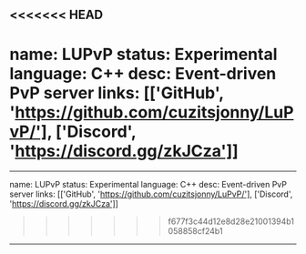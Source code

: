 <<<<<<< HEAD
---
name: LUPvP
status: Experimental
language: C++
desc: Event-driven PvP server
links: [['GitHub', 'https://github.com/cuzitsjonny/LuPvP/'], ['Discord', 'https://discord.gg/zkJCza']]
=======
---
name: LUPvP
status: Experimental
language: C++
desc: Event-driven PvP server
links: [['GitHub', 'https://github.com/cuzitsjonny/LuPvP/'], ['Discord', 'https://discord.gg/zkJCza']]
>>>>>>> f677f3c44d12e8d28e21001394b1058858cf24b1
---